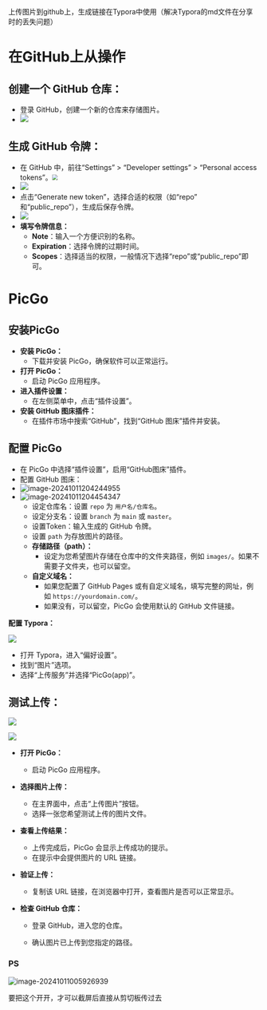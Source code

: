 上传图片到github上，生成链接在Typora中使用（解决Typora的md文件在分享时的丢失问题）

# 在GitHub上从操作

## **创建一个 GitHub 仓库：**

- 登录 GitHub，创建一个新的仓库来存储图片。
- ![](https://raw.githubusercontent.com/WANGmiaorui/-Typora_picture/%E4%B8%80%E4%BA%9B%E7%9E%8E%E6%8D%A3%E9%BC%93%E7%9A%84%E4%B8%9C%E8%A5%BF/github_Typora202410112019097.png)

## **生成 GitHub 令牌：**

- 在 GitHub 中，前往“Settings” > “Developer settings” > “Personal access tokens”。<img src="https://raw.githubusercontent.com/WANGmiaorui/-Typora_picture/%E4%B8%80%E4%BA%9B%E7%9E%8E%E6%8D%A3%E9%BC%93%E7%9A%84%E4%B8%9C%E8%A5%BF/github_Typora202410112021122.png" style="zoom: 67%;" />
- ![](https://raw.githubusercontent.com/WANGmiaorui/-Typora_picture/%E4%B8%80%E4%BA%9B%E7%9E%8E%E6%8D%A3%E9%BC%93%E7%9A%84%E4%B8%9C%E8%A5%BF/github_Typora202410112039393.png)
- 点击“Generate new token”，选择合适的权限（如“repo” 和“public_repo”），生成后保存令牌。
- ![](https://raw.githubusercontent.com/WANGmiaorui/-Typora_picture/%E4%B8%80%E4%BA%9B%E7%9E%8E%E6%8D%A3%E9%BC%93%E7%9A%84%E4%B8%9C%E8%A5%BF/github_Typora202410112041637.png)
- **填写令牌信息：**
  - **Note**：输入一个方便识别的名称。
  - **Expiration**：选择令牌的过期时间。
  - **Scopes**：选择适当的权限，一般情况下选择“repo”或“public_repo”即可。

# PicGo

## **安装PicGo**

- **安装 PicGo：**
  - 下载并安装 PicGo，确保软件可以正常运行。
- **打开 PicGo：**
  - 启动 PicGo 应用程序。
- **进入插件设置：**
  - 在左侧菜单中，点击“插件设置”。
- **安装 GitHub 图床插件：**
  - 在插件市场中搜索“GitHub”，找到“GitHub 图床”插件并安装。

## **配置 PicGo**

- 在 PicGo 中选择“插件设置”，启用“GitHub图床”插件。
- 配置 GitHub 图床：
- ![image-20241011204244955](C:\Users\lenovo\AppData\Roaming\Typora\typora-user-images\image-20241011204244955.png)
- ![image-20241011204454347](https://raw.githubusercontent.com/WANGmiaorui/-Typora_picture/%E4%B8%80%E4%BA%9B%E7%9E%8E%E6%8D%A3%E9%BC%93%E7%9A%84%E4%B8%9C%E8%A5%BF/github_Typoraimage-20241011204454347.png)
  - 设定仓库名：设置 `repo` 为 `用户名/仓库名`。
  - 设定分支名：设置 `branch` 为 `main` 或 `master`。
  - 设置Token：输入生成的 GitHub 令牌。
  - 设置 `path` 为存放图片的路径。
  - **存储路径（path）：**
    - 设定为您希望图片存储在仓库中的文件夹路径，例如 `images/`。如果不需要子文件夹，也可以留空。
  - **自定义域名：**
    - 如果您配置了 GitHub Pages 或有自定义域名，填写完整的网址，例如 `https://yourdomain.com/`。
    - 如果没有，可以留空，PicGo 会使用默认的 GitHub 文件链接。

**配置 Typora：**

![](https://raw.githubusercontent.com/WANGmiaorui/-Typora_picture/%E4%B8%80%E4%BA%9B%E7%9E%8E%E6%8D%A3%E9%BC%93%E7%9A%84%E4%B8%9C%E8%A5%BF/github_Typora202410112045450.png)

- 打开 Typora，进入“偏好设置”。
- 找到“图片”选项。
- 选择“上传服务”并选择“PicGo(app)”。

## **测试上传：**

![](https://raw.githubusercontent.com/WANGmiaorui/-Typora_picture/%E4%B8%80%E4%BA%9B%E7%9E%8E%E6%8D%A3%E9%BC%93%E7%9A%84%E4%B8%9C%E8%A5%BF/github_Typora202410112047132.png)

![](https://raw.githubusercontent.com/WANGmiaorui/-Typora_picture/%E4%B8%80%E4%BA%9B%E7%9E%8E%E6%8D%A3%E9%BC%93%E7%9A%84%E4%B8%9C%E8%A5%BF/github_Typora202410112047132.png)

- **打开 PicGo：**

  - 启动 PicGo 应用程序。

- **选择图片上传：**
  - 在主界面中，点击“上传图片”按钮。
  - 选择一张您希望测试上传的图片文件。

- **查看上传结果：**

  - 上传完成后，PicGo 会显示上传成功的提示。
  - 在提示中会提供图片的 URL 链接。

- **验证上传：**

  - 复制该 URL 链接，在浏览器中打开，查看图片是否可以正常显示。

- **检查 GitHub 仓库：**

  - 登录 GitHub，进入您的仓库。

  - 确认图片已上传到您指定的路径。

    

### PS

![image-20241011005926939](https://raw.githubusercontent.com/WANGmiaorui/-Typora_picture/%E4%B8%80%E4%BA%9B%E7%9E%8E%E6%8D%A3%E9%BC%93%E7%9A%84%E4%B8%9C%E8%A5%BF/github_Typoraimage-20241011005926939.png)

要把这个开开，才可以截屏后直接从剪切板传过去









